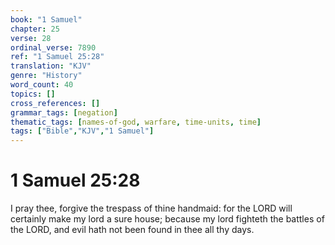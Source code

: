 ```yaml
---
book: "1 Samuel"
chapter: 25
verse: 28
ordinal_verse: 7890
ref: "1 Samuel 25:28"
translation: "KJV"
genre: "History"
word_count: 40
topics: []
cross_references: []
grammar_tags: [negation]
thematic_tags: [names-of-god, warfare, time-units, time]
tags: ["Bible","KJV","1 Samuel"]
---
```


# 1 Samuel 25:28

I pray thee, forgive the trespass of thine handmaid: for the LORD will certainly make my lord a sure house; because my lord fighteth the battles of the LORD, and evil hath not been found in thee all thy days.
